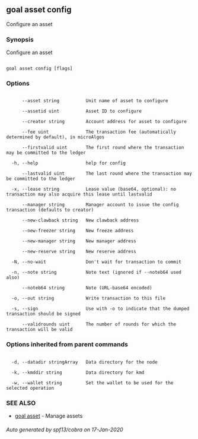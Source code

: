 ## goal asset config



Configure an asset



### Synopsis



Configure an asset



```

goal asset config [flags]

```



### Options



```

      --asset string          Unit name of asset to configure

      --assetid uint          Asset ID to configure

      --creator string        Account address for asset to configure

      --fee uint              The transaction fee (automatically determined by default), in microAlgos

      --firstvalid uint       The first round where the transaction may be committed to the ledger

  -h, --help                  help for config

      --lastvalid uint        The last round where the transaction may be committed to the ledger

  -x, --lease string          Lease value (base64, optional): no transaction may also acquire this lease until lastvalid

      --manager string        Manager account to issue the config transaction (defaults to creator)

      --new-clawback string   New clawback address

      --new-freezer string    New freeze address

      --new-manager string    New manager address

      --new-reserve string    New reserve address

  -N, --no-wait               Don't wait for transaction to commit

  -n, --note string           Note text (ignored if --noteb64 used also)

      --noteb64 string        Note (URL-base64 encoded)

  -o, --out string            Write transaction to this file

  -s, --sign                  Use with -o to indicate that the dumped transaction should be signed

      --validrounds uint      The number of rounds for which the transaction will be valid

```



### Options inherited from parent commands



```

  -d, --datadir stringArray   Data directory for the node

  -k, --kmddir string         Data directory for kmd

  -w, --wallet string         Set the wallet to be used for the selected operation

```



### SEE ALSO



* [goal asset](../asset/)	 - Manage assets


###### Auto generated by spf13/cobra on 17-Jan-2020

